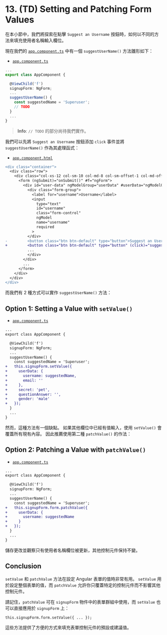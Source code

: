 # 13. (TD) Setting and Patching Form Values

在本小節中，我們將探索在點擊 ` Suggest an Username ` 按鈕時，如何以不同的方法來填充使用者名稱輸入欄位。

現在我們的 [`app.component.ts`](../../forms-td-app/src/app/app.component.ts) 中有一個 `suggestUserName()` 方法雛形如下：

- [`app.component.ts`](../../forms-td-app/srcs/app/app.component.ts)

```ts
...
export class AppComponent {

  @ViewChild('f')
  signupForm: NgForm;
  ...
  suggestUserName() {
    const suggestedName = 'Superuser';
    // TODO
  }
  ...
}
```

> **Info**:
> `// TODO` 的部分尚待我們實作。

我們可以先將 ` Suggest an Username ` 按鈕添加 `click` 事件並將 `suggestUserName()` 作為其處理函式：

- [`app.component.html`](../../forms-td-app/src/app/app.component.html)

```diff
<div class="container">
  <div class="row">
    <div class="col-xs-12 col-sm-10 col-md-8 col-sm-offset-1 col-md-offset-2">
      <form (ngSubmit)="onSubmit()" #f="ngForm">
        <div id="user-data" ngModelGroup="userData" #userData="ngModelGroup">
          <div class="form-group">
            <label for="username">Username</label>
            <input
              type="text"
              id="username"
              class="form-control"
              ngModel
              name="username"
              required
            >
          </div>
-         <button class="btn btn-default" type="button">Suggest an Username</button>
+         <button class="btn btn-default" type="button" (click)="suggestUserName()">Suggest an Username</button>
          ...
          </div>
        </div>
        ...
      </form>
    </div>
  </div>
</div>
```

而我們有 2 種方式可以實作 `suggestUserName()` 方法：

## Option 1: Setting a Value with `setValue()`

- [`app.component.ts`](../../forms-td-app/src/app/app.component.ts)

```diff
...
export class AppComponent {

  @ViewChild('f')
  signupForm: NgForm;
  ...
  suggestUserName() {
    const suggestedName = 'Superuser';
+   this.signupForm.setValue({
+     userData: {
+       username: suggestedName,
+       email: ''
+     },
+     secret: 'pet',
+     questionAnswer: '',
+     gender: 'male'
+   });
  }
  ...
}
```

然而，這種方法有一個缺點。 如果其他欄位中已經有值輸入，使用 `setValue()` 會覆蓋所有現有內容。 因此推薦使用第二種 `patchValue()` 的作法：

## Option 2: Patching a Value with `patchValue()`

- [`app.component.ts`](../../forms-td-app/src/app/app.component.ts)

```diff
...
export class AppComponent {

  @ViewChild('f')
  signupForm: NgForm;
  ...
  suggestUserName() {
    const suggestedName = 'Superuser';
+   this.signupForm.form.patchValue({
+     userData: {
+       username: suggestedName
+     }
+   });
  }
  ...
}
```

儲存更改並觀察只有使用者名稱欄位被更新，其他控制元件保持不變。

## Conclusion


`setValue` 和 `patchValue` 方法在設定 Angular 表單的值時非常有用。 `setValue` 用於設定整個表單的值，而 `patchValue` 允許你只覆蓋特定的控制元件而不影響其他控制元件。

請記住，`patchValue` 可在 `signupForm` 物件中的表單群組中使用，而 `setValue` 也可以直接應用於 `signupForm` 上：

```
this.signupForm.form.setValue({ ... });
```

這些方法提供了方便的方式來填充表單控制元件的預設或建議值。